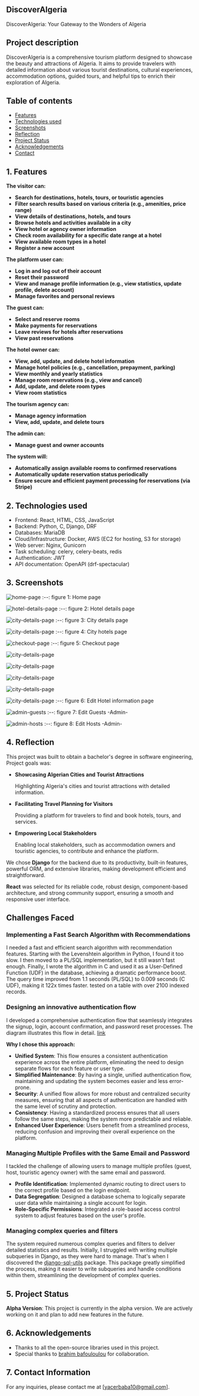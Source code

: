 ## DiscoverAlgeria

DiscoverAlgeria: Your Gateway to the Wonders of Algeria

## Project description

DiscoverAlgeria is a comprehensive tourism platform designed to showcase the beauty and attractions of Algeria. It aims to provide travelers with detailed information about various tourist destinations, cultural experiences, accommodation options, guided tours, and helpful tips to enrich their exploration of Algeria.

## Table of contents

- [Features](#1-features)
- [Technologies used](#2-technologies-used)
- [Screenshots](#3-screenshots)
- [Reflection](#4-reflection)
- [Project Status](#5-project-status)
- [Acknowledgements](#6-acknowledgements)
- [Contact](#7-contact-information)

## 1. Features

**The visitor can:**

- **Search for destinations, hotels, tours, or touristic agencies**
- **Filter search results based on various criteria (e.g., amenities, price range)**
- **View details of destinations, hotels, and tours**
- **Browse hotels and activities available in a city**
- **View hotel or agency owner information**
- **Check room availability for a specific date range at a hotel**
- **View available room types in a hotel**
- **Register a new account**

**The platform user can:**

- **Log in and log out of their account**
- **Reset their password**
- **View and manage profile information (e.g., view statistics, update profile, delete account)**
- **Manage favorites and personal reviews**

**The guest can:**

- **Select and reserve rooms**
- **Make payments for reservations**
- **Leave reviews for hotels after reservations**
- **View past reservations**

**The hotel owner can:**

- **View, add, update, and delete hotel information**
- **Manage hotel policies (e.g., cancellation, prepayment, parking)**
- **View monthly and yearly statistics**
- **Manage room reservations (e.g., view and cancel)**
- **Add, update, and delete room types**
- **View room statistics**

**The tourism agency can:**

- **Manage agency information**
- **View, add, update, and delete tours**

**The admin can:**

- **Manage guest and owner accounts**

**The system will:**

- **Automatically assign available rooms to confirmed reservations**
- **Automatically update reservation status periodically**
- **Ensure secure and efficient payment processing for reservations (via Stripe)**

## 2. Technologies used

- Frontend: React, HTML, CSS, JavaScript
- Backend: Python, C, Django, DRF
- Databases: MariaDB
- Cloud/Infrastructure: Docker, AWS (EC2 for hosting, S3 for storage)
- Web server: Nginx, Gunicorn
- Task scheduling: celery, celery-beats, redis
- Authentication: JWT
- API documentation: OpenAPI (drf-spectacular)

## 3. Screenshots

![home-page](https://drive.usercontent.google.com/download?id=1oWjMkzlHpfSyAJGV4mSxapvJ-ge0e-9e)
 :--:
 figure 1: Home page

![hotel-details-page](https://drive.usercontent.google.com/download?id=1RERA8IrJvqllPbCheZjV7zM3CtntXvz0)
:--:
 figure 2: Hotel details page
 

![city-details-page](https://drive.usercontent.google.com/download?id=1yOox2yZhP7sfXrkPn87D3ChxNeYfjx4M)
:--:
 figure 3: City details page

![city-details-page](https://drive.usercontent.google.com/download?id=1I92sk1hWjuQhkblKIGOm-jurNMku0B6i)
:--:
 figure 4: City hotels page

![checkout-page](https://drive.usercontent.google.com/download?id=1I_q0hUGOTTyUOTVvBdUhtgdleJBSWsAR)
:--:
 figure 5: Checkout page

![city-details-page](https://drive.usercontent.google.com/download?id=1szkuoiv6CrdXhvH0prOuDx6pX5g9wEe8)

![city-details-page](https://drive.usercontent.google.com/download?id=17xfms4U9Okq6Ga-8z42TGyDHnL_G7zjf)

![city-details-page](https://drive.usercontent.google.com/download?id=1Q_ceq5B5cb1IyOYr3f8WF-Hsdg9Bizt_)

![city-details-page](https://drive.usercontent.google.com/download?id=1X1sTcLW5bqWA8FwgMeuD0j_QBmRvuwm3)

![city-details-page](https://drive.usercontent.google.com/download?id=1Bgcfsyr5XieOxftuZCQQRxZvQHd_WHYD)
:--:
 figure 6: Edit Hotel information page

![admin-guests](https://drive.usercontent.google.com/download?id=1HfbZ4nhkeP3spTVM23yfFJSmlxFk3gAX)
:--:
 figure 7: Edit Guests -Admin-

![admin-hosts](https://drive.usercontent.google.com/download?id=1Og3eFTRFQQtpFnJsCzURcuzy07mnvZFL)
:--:
 figure 8: Edit Hosts -Admin-


## 4. Reflection

This project was built to obtain a bachelor's degree in software engineering, Project goals was:

- **Showcasing Algerian Cities and Tourist Attractions**
    
    Highlighting Algeria's cities and tourist attractions with detailed information.
    
- **Facilitating Travel Planning for Visitors**
    
    Providing a platform for travelers to find and book hotels, tours, and services.
    
- **Empowering Local Stakeholders**
    
    Enabling local stakeholders, such as accommodation owners and touristic agencies, to contribute and enhance the platform.
    

We chose **Django** for the backend due to its productivity, built-in features, powerful ORM, and extensive libraries, making development efficient and straightforward.

**React** was selected for its reliable code, robust design, component-based architecture, and strong community support, ensuring a smooth and responsive user interface.

## Challenges Faced

### Implementing a Fast Search Algorithm with Recommendations

I needed a fast and efficient search algorithm with recommendation features. Starting with the Levenshtein algorithm in Python, I found it too slow. I then moved to a PL/SQL implementation, but it still wasn’t fast enough. Finally, I wrote the algorithm in C and used it as a User-Defined Function (UDF) in the database, achieving a dramatic performance boost. The query time improved from 1.1 seconds (PL/SQL) to 0.009 seconds (C UDF), making it 122x times faster. tested on a table with over 2100 indexed records.

### Designing an innovative authentication flow

I developed a comprehensive authentication flow that seamlessly integrates the signup, login, account confirmation, and password reset processes. The diagram illustrates this flow in detail. [link](https://drive.google.com/file/d/1y58gcR33Mlc4A6VeoGFvjwr6mwDlYE_3/view?usp=sharing)

**Why I chose this approach:**

- **Unified System**: This flow ensures a consistent authentication experience across the entire platform, eliminating the need to design separate flows for each feature or user type.
- **Simplified Maintenance**: By having a single, unified authentication flow, maintaining and updating the system becomes easier and less error-prone.
- **Security**: A unified flow allows for more robust and centralized security measures, ensuring that all aspects of authentication are handled with the same level of scrutiny and protection.
- **Consistency**: Having a standardized process ensures that all users follow the same steps, making the system more predictable and reliable.
- **Enhanced User Experience**: Users benefit from a streamlined process, reducing confusion and improving their overall experience on the platform.

### Managing Multiple Profiles with the Same Email and Password

I tackled the challenge of allowing users to manage multiple profiles (guest, host, touristic agency owner) with the same email and password.

- **Profile Identification**: Implemented dynamic routing to direct users to the correct profile based on the login endpoint.
- **Data Segregation**: Designed a database schema to logically separate user data while maintaining a single account for login.
- **Role-Specific Permissions**: Integrated a role-based access control system to adjust features based on the user's profile.

### Managing complex queries and filters

The system required numerous complex queries and filters to deliver detailed statistics and results. Initially, I struggled with writing multiple subqueries in Django, as they were hard to manage. That's when I discovered the [django-sql-utils](https://github.com/martsberger/django-sql-utils) package. This package greatly simplified the process, making it easier to write subqueries and handle conditions within them, streamlining the development of complex queries.

 ## 5. Project Status
 **Alpha Version**: This project is currently in the alpha version. We are actively working on it and plan to add new features in the future.


 ## 6. Acknowledgements
- Thanks to all the open-source libraries used in this project.
- Special thanks to [brahim bafouloulou](https://github.com/brahimbafou) for collaboration.

## 7. Contact Information

For any inquiries, please contact me at [yacerbaba10@gmail.com].
